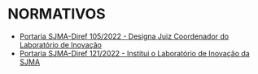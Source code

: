 # NORMATIVOS

* [Portaria SJMA-Diref 105/2022 - Designa Juiz Coordenador do Laboratório de Inovação](https://sei.trf1.jus.br/sei/documento_consulta_externa.php?id_acesso_externo=177092&id_documento=17224950&infra_hash=da1c257279b17b190d0242c4d667c5fc)
* [Portaria SJMA-Diref 121/2022 - Institui o Laboratório de Inovação da SJMA](https://sei.trf1.jus.br/sei/documento_consulta_externa.php?id_acesso_externo=177092&id_documento=17362522&infra_hash=14cd422cff5e6a3bc0ea75c6ce29dc0b)